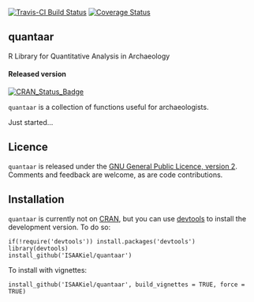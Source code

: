 [![Travis-CI Build Status](https://travis-ci.org/ISAAKiel/quantaar.svg?branch=master)](https://travis-ci.org/ISAAKiel/quantaar) [![Coverage Status](https://img.shields.io/codecov/c/github/ISAAKiel/quantaar/master.svg)](https://codecov.io/github/ISAAKiel/quantaar?branch=master)

quantaar
--------

R Library for Quantitative Analysis in Archaeology

#### Released version

[![CRAN\_Status\_Badge](http://www.r-pkg.org/badges/version/quantaar)](http://cran.r-project.org/package=quantaar)

`quantaar` is a collection of functions useful for archaeologists.

Just started...

Licence
-------

`quantaar` is released under the [GNU General Public Licence, version 2](http://www.r-project.org/Licenses/GPL-2). Comments and feedback are welcome, as are code contributions.

Installation
------------

`quantaar` is currently not on [CRAN](http://cran.r-project.org/), but you can use [devtools](http://cran.r-project.org/web/packages/devtools/index.html) to install the development version. To do so:

    if(!require('devtools')) install.packages('devtools')
    library(devtools)
    install_github('ISAAKiel/quantaar')
    
To install with vignettes:

    install_github('ISAAKiel/quantaar', build_vignettes = TRUE, force = TRUE)